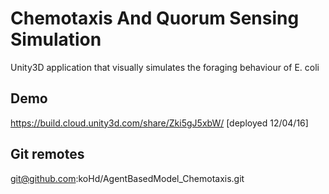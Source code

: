 # Chemotaxis And Quorum Sensing Simulation

Unity3D application that visually simulates the foraging behaviour of E. coli

## Demo

https://build.cloud.unity3d.com/share/Zki5gJ5xbW/ [deployed 12/04/16]

## Git remotes

git@github.com:koHd/AgentBasedModel_Chemotaxis.git


